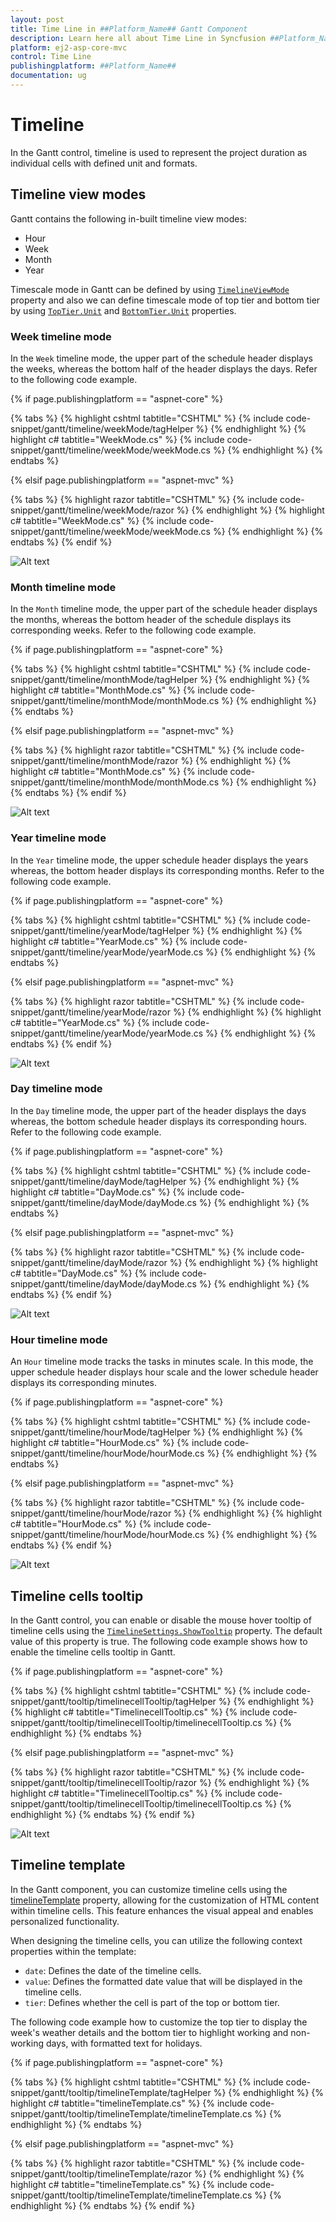 ```yaml
---
layout: post
title: Time Line in ##Platform_Name## Gantt Component
description: Learn here all about Time Line in Syncfusion ##Platform_Name## Gantt component of Syncfusion Essential JS 2 and more.
platform: ej2-asp-core-mvc
control: Time Line
publishingplatform: ##Platform_Name##
documentation: ug
---
```



# Timeline 

In the Gantt control, timeline is used to represent the project duration as individual cells with defined unit and formats.

## Timeline view modes

Gantt contains the following in-built timeline view modes:

* Hour
* Week
* Month
* Year

Timescale mode in Gantt can be defined by using [`TimelineViewMode`](https://help.syncfusion.com/cr/aspnetcore-js2/Syncfusion.EJ2.Gantt.TimelineViewMode.html) property and also we can define timescale mode of top tier and bottom tier by using [`TopTier.Unit`](https://help.syncfusion.com/cr/aspnetcore-js2/Syncfusion.EJ2.Gantt.GanttTimelineTierSettings.html#Syncfusion_EJ2_Gantt_GanttTimelineTierSettings_Unit) and [`BottomTier.Unit`](https://help.syncfusion.com/cr/aspnetcore-js2/Syncfusion.EJ2.Gantt.GanttTimelineTierSettings.html#Syncfusion_EJ2_Gantt_GanttTimelineTierSettings_Unit) properties.

### Week timeline mode

In the `Week` timeline mode, the upper part of the schedule header displays the weeks, whereas the bottom half of the header displays the days. Refer to the following code example.

{% if page.publishingplatform == "aspnet-core" %}

{% tabs %}
{% highlight cshtml tabtitle="CSHTML" %}
{% include code-snippet/gantt/timeline/weekMode/tagHelper %}
{% endhighlight %}
{% highlight c# tabtitle="WeekMode.cs" %}
{% include code-snippet/gantt/timeline/weekMode/weekMode.cs %}
{% endhighlight %}
{% endtabs %}

{% elsif page.publishingplatform == "aspnet-mvc" %}

{% tabs %}
{% highlight razor tabtitle="CSHTML" %}
{% include code-snippet/gantt/timeline/weekMode/razor %}
{% endhighlight %}
{% highlight c# tabtitle="WeekMode.cs" %}
{% include code-snippet/gantt/timeline/weekMode/weekMode.cs %}
{% endhighlight %}
{% endtabs %}
{% endif %}



![Alt text](images/weekMode.png)

### Month timeline mode

In the `Month` timeline mode, the upper part of the schedule header displays the months, whereas the bottom header of the schedule displays its corresponding weeks. Refer to the following code example.

{% if page.publishingplatform == "aspnet-core" %}

{% tabs %}
{% highlight cshtml tabtitle="CSHTML" %}
{% include code-snippet/gantt/timeline/monthMode/tagHelper %}
{% endhighlight %}
{% highlight c# tabtitle="MonthMode.cs" %}
{% include code-snippet/gantt/timeline/monthMode/monthMode.cs %}
{% endhighlight %}
{% endtabs %}

{% elsif page.publishingplatform == "aspnet-mvc" %}

{% tabs %}
{% highlight razor tabtitle="CSHTML" %}
{% include code-snippet/gantt/timeline/monthMode/razor %}
{% endhighlight %}
{% highlight c# tabtitle="MonthMode.cs" %}
{% include code-snippet/gantt/timeline/monthMode/monthMode.cs %}
{% endhighlight %}
{% endtabs %}
{% endif %}



![Alt text](images/monthMode.png)

### Year timeline mode

In the `Year` timeline mode, the upper schedule header displays the years whereas, the bottom header displays its corresponding months. Refer to the following code example.

{% if page.publishingplatform == "aspnet-core" %}

{% tabs %}
{% highlight cshtml tabtitle="CSHTML" %}
{% include code-snippet/gantt/timeline/yearMode/tagHelper %}
{% endhighlight %}
{% highlight c# tabtitle="YearMode.cs" %}
{% include code-snippet/gantt/timeline/yearMode/yearMode.cs %}
{% endhighlight %}
{% endtabs %}

{% elsif page.publishingplatform == "aspnet-mvc" %}

{% tabs %}
{% highlight razor tabtitle="CSHTML" %}
{% include code-snippet/gantt/timeline/yearMode/razor %}
{% endhighlight %}
{% highlight c# tabtitle="YearMode.cs" %}
{% include code-snippet/gantt/timeline/yearMode/yearMode.cs %}
{% endhighlight %}
{% endtabs %}
{% endif %}



![Alt text](images/yearMode.png)

### Day timeline mode

In the `Day` timeline mode, the upper part of the header displays the days whereas, the bottom schedule header displays its corresponding hours. Refer to the following code example.

{% if page.publishingplatform == "aspnet-core" %}

{% tabs %}
{% highlight cshtml tabtitle="CSHTML" %}
{% include code-snippet/gantt/timeline/dayMode/tagHelper %}
{% endhighlight %}
{% highlight c# tabtitle="DayMode.cs" %}
{% include code-snippet/gantt/timeline/dayMode/dayMode.cs %}
{% endhighlight %}
{% endtabs %}

{% elsif page.publishingplatform == "aspnet-mvc" %}

{% tabs %}
{% highlight razor tabtitle="CSHTML" %}
{% include code-snippet/gantt/timeline/dayMode/razor %}
{% endhighlight %}
{% highlight c# tabtitle="DayMode.cs" %}
{% include code-snippet/gantt/timeline/dayMode/dayMode.cs %}
{% endhighlight %}
{% endtabs %}
{% endif %}



![Alt text](images/dayMode.png)

### Hour timeline mode

An `Hour` timeline mode tracks the tasks in minutes scale. In this mode, the upper schedule header displays hour scale and the lower schedule header displays its corresponding minutes.

{% if page.publishingplatform == "aspnet-core" %}

{% tabs %}
{% highlight cshtml tabtitle="CSHTML" %}
{% include code-snippet/gantt/timeline/hourMode/tagHelper %}
{% endhighlight %}
{% highlight c# tabtitle="HourMode.cs" %}
{% include code-snippet/gantt/timeline/hourMode/hourMode.cs %}
{% endhighlight %}
{% endtabs %}

{% elsif page.publishingplatform == "aspnet-mvc" %}

{% tabs %}
{% highlight razor tabtitle="CSHTML" %}
{% include code-snippet/gantt/timeline/hourMode/razor %}
{% endhighlight %}
{% highlight c# tabtitle="HourMode.cs" %}
{% include code-snippet/gantt/timeline/hourMode/hourMode.cs %}
{% endhighlight %}
{% endtabs %}
{% endif %}



![Alt text](images/hourMode.png)

## Timeline cells tooltip

In the Gantt control, you can enable or disable the mouse hover tooltip of timeline cells using the [`TimelineSettings.ShowTooltip`](https://help.syncfusion.com/cr/aspnetcore-js2/Syncfusion.EJ2.Gantt.GanttTimelineSettings.html#Syncfusion_EJ2_Gantt_GanttTimelineSettings_ShowTooltip) property. The default value of this property is true. The following code example shows how to enable the timeline cells tooltip in Gantt.

{% if page.publishingplatform == "aspnet-core" %}

{% tabs %}
{% highlight cshtml tabtitle="CSHTML" %}
{% include code-snippet/gantt/tooltip/timelinecellTooltip/tagHelper %}
{% endhighlight %}
{% highlight c# tabtitle="TimelinecellTooltip.cs" %}
{% include code-snippet/gantt/tooltip/timelinecellTooltip/timelinecellTooltip.cs %}
{% endhighlight %}
{% endtabs %}

{% elsif page.publishingplatform == "aspnet-mvc" %}

{% tabs %}
{% highlight razor tabtitle="CSHTML" %}
{% include code-snippet/gantt/tooltip/timelinecellTooltip/razor %}
{% endhighlight %}
{% highlight c# tabtitle="TimelinecellTooltip.cs" %}
{% include code-snippet/gantt/tooltip/timelinecellTooltip/timelinecellTooltip.cs %}
{% endhighlight %}
{% endtabs %}
{% endif %}



![Alt text](images/timelinecellTooltip.png)

## Timeline template

In the Gantt component, you can customize timeline cells using the [timelineTemplate](https://help.syncfusion.com/cr/aspnetcore-js2/Syncfusion.EJ2.Gantt.GanttTimelineTemplate.html) property, allowing for the customization of HTML content within timeline cells. This feature enhances the visual appeal and enables personalized functionality.

When designing the timeline cells, you can utilize the following context properties within the template:

* `date`: Defines the date of the timeline cells.
* `value`: Defines the formatted date value that will be displayed in the timeline cells.
* `tier`: Defines whether the cell is part of the top or bottom tier.

The following code example how to customize the top tier to display the week's weather details and the bottom tier to highlight working and non-working days, with formatted text for holidays.

{% if page.publishingplatform == "aspnet-core" %}

{% tabs %}
{% highlight cshtml tabtitle="CSHTML" %}
{% include code-snippet/gantt/tooltip/timelineTemplate/tagHelper %}
{% endhighlight %}
{% highlight c# tabtitle="timelineTemplate.cs" %}
{% include code-snippet/gantt/tooltip/timelineTemplate/timelineTemplate.cs %}
{% endhighlight %}
{% endtabs %}

{% elsif page.publishingplatform == "aspnet-mvc" %}

{% tabs %}
{% highlight razor tabtitle="CSHTML" %}
{% include code-snippet/gantt/tooltip/timelineTemplate/razor %}
{% endhighlight %}
{% highlight c# tabtitle="timelineTemplate.cs" %}
{% include code-snippet/gantt/tooltip/timelineTemplate/timelineTemplate.cs %}
{% endhighlight %}
{% endtabs %}
{% endif %}

